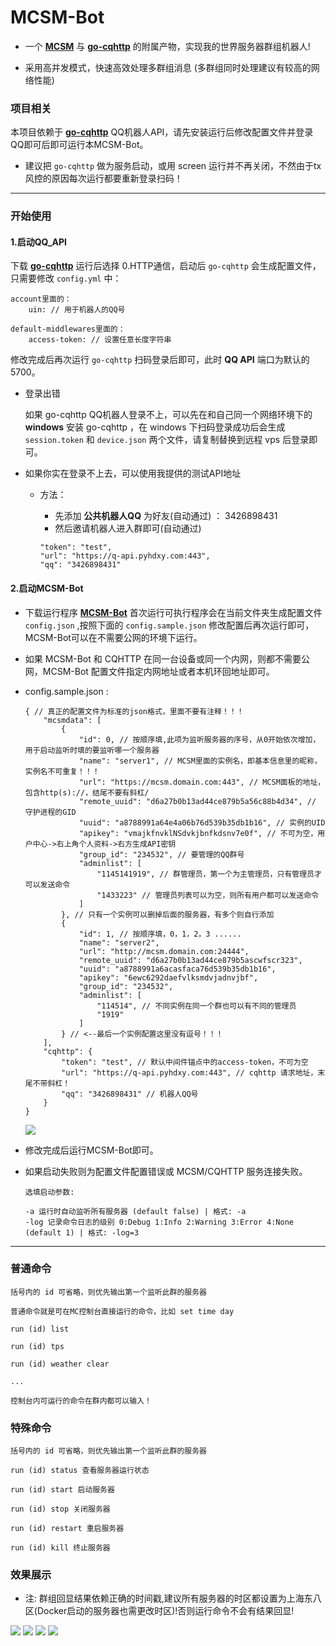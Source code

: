 # MCSM-Bot

- 一个 **[MCSM](https://github.com/MCSManager/MCSManager)** 与 **[go-cqhttp](https://github.com/Mrs4s/go-cqhttp)** 的附属产物，实现我的世界服务器群组机器人!

- 采用高并发模式，快速高效处理多群组消息 (多群组同时处理建议有较高的网络性能)

### 项目相关

本项目依赖于 **[go-cqhttp](https://github.com/Mrs4s/go-cqhttp)** QQ机器人API，请先安装运行后修改配置文件并登录QQ即可后即可运行本MCSM-Bot。

- 建议把 ``go-cqhttp`` 做为服务启动，或用 screen 运行并不再关闭，不然由于tx风控的原因每次运行都要重新登录扫码！

-----
### 开始使用

#### 1.启动QQ_API

下载 **[go-cqhttp](https://github.com/Mrs4s/go-cqhttp)** 运行后选择 0.HTTP通信，启动后 `go-cqhttp` 会生成配置文件，只需要修改 `config.yml` 中：
```
account里面的：
    uin: // 用于机器人的QQ号
    
default-middlewares里面的：
    access-token: // 设置任意长度字符串
```

修改完成后再次运行 `go-cqhttp` 扫码登录后即可，此时 **QQ API** 端口为默认的5700。

- 登录出错

    如果 go-cqhttp QQ机器人登录不上，可以先在和自己同一个网络环境下的 **windows** 安装 go-cqhttp ，在 windows 下扫码登录成功后会生成 `session.token` 和 `device.json` 两个文件，请复制替换到远程 vps 后登录即可。

- 如果你实在登录不上去，可以使用我提供的测试API地址
    - 方法：
        - 先添加 **公共机器人QQ** 为好友(自动通过) ： 3426898431
        - 然后邀请机器人进入群即可(自动通过)

        ```
        "token": "test",
        "url": "https://q-api.pyhdxy.com:443",
        "qq": "3426898431"
        ```

#### 2.启动MCSM-Bot

- 下载运行程序 **[MCSM-Bot](https://github.com/zijiren233/MCSM-Bot/releases)** 
首次运行可执行程序会在当前文件夹生成配置文件 `config.json` ,按照下面的 `config.sample.json` 修改配置后再次运行即可，MCSM-Bot可以在不需要公网的环境下运行。

- 如果 MCSM-Bot 和 CQHTTP 在同一台设备或同一个内网，则都不需要公网，MCSM-Bot 配置文件指定内网地址或者本机环回地址即可。

- config.sample.json :

    ```
    { // 真正的配置文件为标准的json格式，里面不要有注释！！！
        "mcsmdata": [
            {
                "id": 0, // 按顺序填,此项为监听服务器的序号，从0开始依次增加，用于启动监听时填的要监听哪一个服务器
                "name": "server1", // MCSM里面的实例名，即基本信息里的昵称，实例名不可重复！！！
                "url": "https://mcsm.domain.com:443", // MCSM面板的地址，包含http(s)://，结尾不要有斜杠/
                "remote_uuid": "d6a27b0b13ad44ce879b5a56c88b4d34", // 守护进程的GID
                "uuid": "a8788991a64e4a06b76d539b35db1b16", // 实例的UID
                "apikey": "vmajkfnvklNSdvkjbnfkdsnv7e0f", // 不可为空，用户中心->右上角个人资料->右方生成API密钥
                "group_id": "234532", // 要管理的QQ群号
                "adminlist": [
                    "1145141919", // 群管理员，第一个为主管理员，只有管理员才可以发送命令
                    "1433223" // 管理员列表可以为空，则所有用户都可以发送命令
                ]
            }, // 只有一个实例可以删掉后面的服务器，有多个则自行添加
            {
                "id": 1, // 按顺序填，0，1，2，3 ......
                "name": "server2",
                "url": "http://mcsm.domain.com:24444",
                "remote_uuid": "d6a27b0b13ad44ce879b5ascwfscr323",
                "uuid": "a8788991a6acasfaca76d539b35db1b16",
                "apikey": "6ewc6292daefvlksmdvjadnvjbf",
                "group_id": "234532",
                "adminlist": [
                    "114514", // 不同实例在同一个群也可以有不同的管理员
                    "1919"
                ]
            } // <--最后一个实例配置这里没有逗号！！！
        ],
        "cqhttp": {
            "token": "test", // 默认中间件锚点中的access-token，不可为空
            "url": "https://q-api.pyhdxy.com:443", // cqhttp 请求地址，末尾不带斜杠！
            "qq": "3426898431" // 机器人QQ号
        }
    }
    ```

    <img src="docs\sc\Sample_4.png" />

- 修改完成后运行MCSM-Bot即可。

- 如果启动失败则为配置文件配置错误或 MCSM/CQHTTP 服务连接失败。

    ```
    选填启动参数:

    -a 运行时自动监听所有服务器 (default false) | 格式: -a
    -log 记录命令日志的级别 0:Debug 1:Info 2:Warning 3:Error 4:None (default 1) | 格式: -log=3
    ```

-----

### 普通命令

```
括号内的 id 可省略，则优先输出第一个监听此群的服务器

普通命令就是可在MC控制台直接运行的命令，比如 set time day

run (id) list

run (id) tps

run (id) weather clear

...

控制台内可运行的命令在群内都可以输入！
```

### 特殊命令

```
括号内的 id 可省略，则优先输出第一个监听此群的服务器

run (id) status 查看服务器运行状态

run (id) start 启动服务器

run (id) stop 关闭服务器

run (id) restart 重启服务器

run (id) kill 终止服务器
```

### 效果展示

- 注: 群组回显结果依赖正确的时间戳,建议所有服务器的时区都设置为上海东八区(Docker启动的服务器也需更改时区)!否则运行命令不会有结果回显!

<img src="docs\sc\Sample_1.png" />

<img src="docs\sc\Sample_2.png" />

<img src="docs\sc\Sample_3.png" />

<img src="docs\sc\Sample_5.png" />